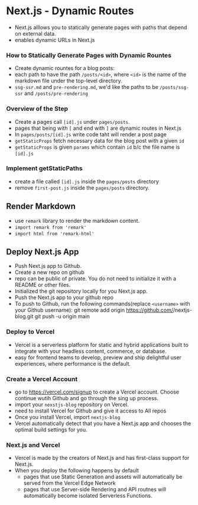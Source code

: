 # Next.js - Dynamic Routes

- Next.js alllows you to statically generate pages with paths that depend on external data.
- enables dynamic URLs in Next.js

### How to Statically Generate Pages with Dynamic Rountes

- Create dynamic rountes for a blog posts:
- each path to have the path `/posts/<id>`, where `<id>` is the name of the markdown file under the top-level directory.
- `ssg-ssr.md` and `pre-rendering.md`, we'd like the paths to be `/posts/ssg-ssr` and `/posts/pre-rendering`

### Overview of the Step

- Create a pages call `[id].js` under `pages/posts`.
- pages that being with `[` and end with `]` are dynamic routes in Next.js
- In `pages/posts/[id].js` write code taht will render a post page
- `getStaticProps` fetch necessary data for the blog post with a given `id`
- `getStaticProps` is given `params` which contain `id` b/c the file name is `[id].js`

### Implement getStaticPaths

- create a file called `[id].js` inside the `pages/posts` directory
- remove `first-post.js` inside the `pages/posts` directory.

## Render Markdown

- use `remark` library to render the markdown content.
- `import remark from 'remark'`
- `import html from 'remark-html'`

## Deploy Next.js App

- Push Next.js app to Github.
- Create a new repo on github
- repo can be public of private. You do not need to initialize it with a README or other files.
- Initialized the git repository locally for you Next.js app.
- Push the Next.js app to your github repo
- To push to Github, run the following commands(replace `<username>` with your Github username):
git remote add origin https://github.com/<username>/nextjs-blog.git
git push -u origin main

### Deploy to Vercel

- Vercel is a serverless platform for static and hybrid applications built to integrate with your headless content, commerce, or database.
- easy for frontend teams to develop, preview and ship delightful user experiences, where performance is the default.

### Create a Vercel Account

- go to https://vercel.com/signup to create a Vercel account. Choose continue wutih Github and go through the sing up process.
- import your `nexstjs-blog` repository on Vercel.
- need to install Vercel for Github and give it access to All repos
- Once you install Vercel, import `nextjs-blog`
- Vercel automatically detect that you have a Next.js app and chooses the optimal build settings for you.

### Next.js and Vercel

- Vercel is made by the creators of Next.js and has first-class support for Next.js.
- When you deploy the following happens by default
    - pages that use Static Generation and assets will automatically be served from the Vercel Edge Network
    - pages that use Server-side Rendering and API routnes will automatically become isolated Serverless Functions.



